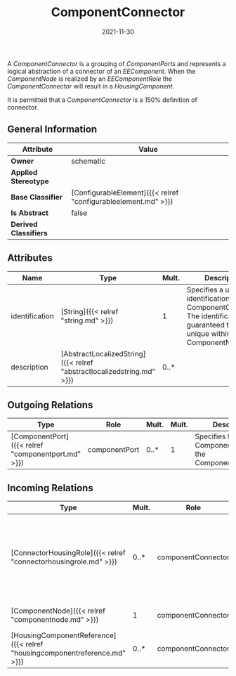 ﻿---
title: ComponentConnector
toc: false
type: specs
date: "2021-11-30"
draft: false
specification: VEC
version: 2.0.0-rc1
documentType: "Recommendation"
elementType: Class
classes:
  - ComponentConnector
menu_name: vec-2.0.0-rc1
---
<p> A <i>ComponentConnector</i> is a grouping of <i>ComponentPorts</i> and represents a logical abstraction of a connector of an <i>EEComponent</i>. When the <i>ComponentNode</i> is realized by an <i>EEComponentRole</i> the <i>ComponentConnector</i> will result in a <i>HousingComponent.</i>      </p>      <p> It is permitted that a <i>ComponentConnector</i> is a 150% definition of connector.      </p>

## General Information

| Attribute               | Value |
|-------------------------|-------|
| **Owner**               | schematic |
| **Applied Stereotype**  |   |
| **Base Classifier**     | [ConfigurableElement]({{< relref "configurableelement.md" >}})<br/>  |
| **Is Abstract**         | false |
| **Derived Classifiers** |   |

## Attributes
|  Name  |  Type  |  Mult.  |  Description  |  Owning Classifier  |
|--------|--------|---------|---------------|--------------|
|identification | [String]({{< relref "string.md" >}}) | 1 | Specifies a unique identification of the ComponentConnector. The identification is guaranteed to be unique within the ComponentNode. | [ComponentConnector]({{< relref "componentconnector.md" >}}) |
|description | [AbstractLocalizedString]({{< relref "abstractlocalizedstring.md" >}}) | 0..* |  | [ComponentConnector]({{< relref "componentconnector.md" >}}) |

## Outgoing Relations
|    Type  |   Role   |   Mult.   |   Mult.   |   Description   |
|----------|----------|-----------|-----------|-----------------|
| [ComponentPort]({{< relref "componentport.md" >}}) | componentPort | 0..* | 1 | Specifies the ComponentPorts of the ComponentConnector. |
##  Incoming Relations
|    Type  |   Mult.  |   Role    |   Mult.   |   Description  |
|----------|----------|-----------|-----------|----------------|
| [ConnectorHousingRole]({{< relref "connectorhousingrole.md" >}}) | 0..* | componentConnector | 0..1 | <p> References the ComponentConnector that is realized by the referenced ConnectorHousing (OccurrenceOrUsage with ConnectorHousingRole). This can especially be relevant for inliners. KBLFRM-341.      </p> |
| [ComponentNode]({{< relref "componentnode.md" >}}) | 1 | componentConnector | 0..* | Specifies the ComponentConnectors of a ComponentNode. |
| [HousingComponentReference]({{< relref "housingcomponentreference.md" >}}) | 0..* | componentConnector | 0..1 | References the ComponentConnector that is realized by the referenced HousingComponentReference. |
